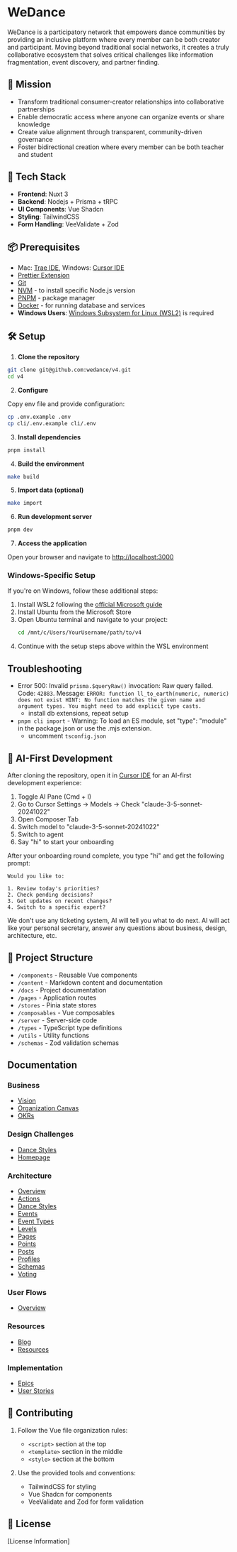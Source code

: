 # WeDance

WeDance is a participatory network that empowers dance communities by providing an inclusive platform where every member can be both creator and participant. Moving beyond traditional social networks, it creates a truly collaborative ecosystem that solves critical challenges like information fragmentation, event discovery, and partner finding.

## 🎯 Mission

- Transform traditional consumer-creator relationships into collaborative partnerships
- Enable democratic access where anyone can organize events or share knowledge
- Create value alignment through transparent, community-driven governance
- Foster bidirectional creation where every member can be both teacher and student

## 🌟 Tech Stack

- **Frontend**: Nuxt 3
- **Backend**: Nodejs + Prisma + tRPC
- **UI Components**: Vue Shadcn
- **Styling**: TailwindCSS
- **Form Handling**: VeeValidate + Zod

## 📦 Prerequisites

- Mac: [Trae IDE](https://www.trae.ai/), Windows: [Cursor IDE](https://www.cursor.com/)
- [Prettier Extension](https://marketplace.visualstudio.com/items?itemName=esbenp.prettier-vscode)
- [Git](https://git-scm.com/book/en/v2/Getting-Started-Installing-Git)
- [NVM](https://github.com/nvm-sh/nvm) - to install specific Node.js version
- [PNPM](https://pnpm.io/) - package manager
- [Docker](https://www.docker.com/products/docker-desktop/) - for running database and services
- **Windows Users**: [Windows Subsystem for Linux (WSL2)](https://learn.microsoft.com/en-us/windows/wsl/install) is required

## 🛠️ Setup

1. **Clone the repository**

```bash
git clone git@github.com:wedance/v4.git
cd v4
```

2. **Configure**

Copy env file and provide configuration:

```bash
cp .env.example .env
cp cli/.env.example cli/.env
```

3. **Install dependencies**

```bash
pnpm install
```

4. **Build the environment**

```bash
make build
```

5. **Import data (optional)**

```bash
make import
```

6. **Run development server**

```bash
pnpm dev
```

7. **Access the application**

Open your browser and navigate to [http://localhost:3000](http://localhost:3000)

### Windows-Specific Setup

If you're on Windows, follow these additional steps:

1. Install WSL2 following the [official Microsoft guide](https://learn.microsoft.com/en-us/windows/wsl/install)
2. Install Ubuntu from the Microsoft Store
3. Open Ubuntu terminal and navigate to your project:
   ```bash
   cd /mnt/c/Users/YourUsername/path/to/v4
   ```
4. Continue with the setup steps above within the WSL environment

## Troubleshooting

- Error 500: Invalid `prisma.$queryRaw()` invocation: Raw query failed. Code: `42883`. Message: `ERROR: function ll_to_earth(numeric, numeric) does not exist HINT: No function matches the given name and argument types. You might need to add explicit type casts.`
   - install db extensions, repeat setup
- `pnpm cli import` - Warning: To load an ES module, set "type": "module" in the package.json or use the .mjs extension.
   - uncomment `tsconfig.json`

## 📁 AI-First Development

After cloning the repository, open it in [Cursor IDE](https://www.cursor.com/) for an AI-first development experience:

1. Toggle AI Pane (Cmd + I)
2. Go to Cursor Settings -> Models -> Check "claude-3-5-sonnet-20241022"
3. Open Composer Tab
4. Switch model to "claude-3-5-sonnet-20241022"
5. Switch to agent
6. Say "hi" to start your onboarding

After your onboarding round complete, you type "hi" and get the following prompt:

```
Would you like to:

1. Review today's priorities?
2. Check pending decisions?
3. Get updates on recent changes?
4. Switch to a specific expert?
```

We don't use any ticketing system, AI will tell you what to do next.
AI will act like your personal secretary, answer any questions about business, design, architecture, etc.

## 📁 Project Structure

- `/components` - Reusable Vue components
- `/content` - Markdown content and documentation
- `/docs` - Project documentation
- `/pages` - Application routes
- `/stores` - Pinia state stores
- `/composables` - Vue composables
- `/server` - Server-side code
- `/types` - TypeScript type definitions
- `/utils` - Utility functions
- `/schemas` - Zod validation schemas

## Documentation

### Business

- [Vision](docs/content/business/vision.md)
- [Organization Canvas](docs/content/business/organization-canvas.md)
- [OKRs](docs/content/business/okrs.md)

### Design Challenges

- [Dance Styles](docs/content/design/styles.md)
- [Homepage](docs/content/design/homepage.md)

### Architecture

- [Overview](docs/content/architecture/index.md)
- [Actions](docs/content/architecture/actions.md)
- [Dance Styles](docs/content/architecture/dance-styles.md)
- [Events](docs/content/architecture/events.md)
- [Event Types](docs/content/architecture/event-types.md)
- [Levels](docs/content/architecture/levels.md)
- [Pages](docs/content/architecture/pages.md)
- [Points](docs/content/architecture/points.md)
- [Posts](docs/content/architecture/posts.md)
- [Profiles](docs/content/architecture/profiles.md)
- [Schemas](docs/content/architecture/schemas.md)
- [Voting](docs/content/architecture/voting.md)

### User Flows

- [Overview](docs/content/design/flows/index.md)

### Resources

- [Blog](docs/content/blog/)
- [Resources](docs/content/resources/)

### Implementation

- [Epics](content/epics/)
- [User Stories](content/issues/)

## 🤝 Contributing

1. Follow the Vue file organization rules:

   - `<script>` section at the top
   - `<template>` section in the middle
   - `<style>` section at the bottom

2. Use the provided tools and conventions:

   - TailwindCSS for styling
   - Vue Shadcn for components
   - VeeValidate and Zod for form validation

## 📄 License

[License Information]
